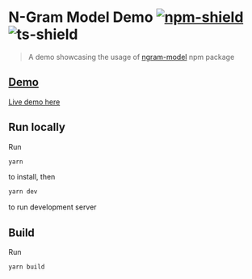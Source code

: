 # N-Gram Model Demo [![npm-shield]][npm] ![ts-shield]
> A demo showcasing the usage of [ngram-model][npm] npm package

## [Demo][demo]

[Live demo here][demo]

## Run locally

Run 
```bash
yarn
``` 
to install, then 
```bash
yarn dev
``` 
to run development server

## Build

Run 
```bash
yarn build
```

[npm]: https://www.npmjs.com/package/ngram-model
[npm-shield]: https://img.shields.io/badge/npm-1.0.2-green?style=flat-square
[ts-shield]: https://img.shields.io/badge/TypeScript-blue?style=flat-square
[demo]: https://ngram-model-demo.vercel.app/